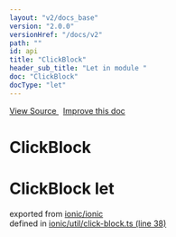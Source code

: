```yaml
---
layout: "v2/docs_base"
version: "2.0.0"
versionHref: "/docs/v2"
path: ""
id: api
title: "ClickBlock"
header_sub_title: "Let in module "
doc: "ClickBlock"
docType: "let"
---
```



<div class="improve-docs">
  <a href='http://github.com/driftyco/ionic2/tree/master/ionic/util/click-block.ts#L37'>
    View Source
  </a>
  &nbsp;
  <a href='http://github.com/driftyco/ionic2/edit/master/ionic/util/click-block.ts#L37'>
    Improve this doc
  </a>
</div>




<h1 class="api-title">

  ClickBlock



</h1>







<h1 class="class export">ClickBlock <span class="type">let</span></h1>
<p class="module">exported from <a href='undefined'>ionic/ionic</a><br/>
defined in <a href="https://github.com/driftyco/ionic2/tree/master/ionic/util/click-block.ts#L38-L40">ionic/util/click-block.ts (line 38)</a>
</p>


